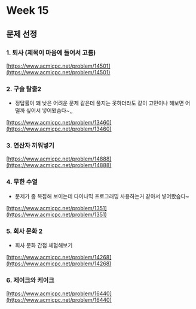 # Week 15

## 문제 선정

### 1. 퇴사 (제목이 마음에 들어서 고름)

[https://www.acmicpc.net/problem/14501](https://www.acmicpc.net/problem/14501) 

### 2. 구슬 탈출2

- 정답률이 꽤 낮은 어려운 문제 같은데 풀지는 못하더라도 같이 고민이나 해보면 어떨까 싶어서 넣어봤슴다~,,

[https://www.acmicpc.net/problem/13460](https://www.acmicpc.net/problem/13460)

### 3. 연산자 끼워넣기

[https://www.acmicpc.net/problem/14888](https://www.acmicpc.net/problem/14888)

### 4. 무한 수열

- 문제가 좀 복잡해 보이는데 다이나믹 프로그래밍 사용하는거 같아서 넣어봤슴다~

[https://www.acmicpc.net/problem/1351](https://www.acmicpc.net/problem/1351)

### 5. 회사 문화 2

- 회사 문화 간접 체험해보기

[https://www.acmicpc.net/problem/14268](https://www.acmicpc.net/problem/14268) 

### 6. 제이크와 케이크

[https://www.acmicpc.net/problem/16440](https://www.acmicpc.net/problem/16440)